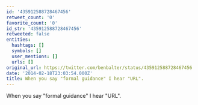 ```yaml
---
id: '435912588728467456'
retweet_count: '0'
favorite_count: '0'
id_str: '435912588728467456'
retweeted: false
entities:
  hashtags: []
  symbols: []
  user_mentions: []
  urls: []
original_url: https://twitter.com/benbalter/status/435912588728467456
date: '2014-02-18T23:03:54.000Z'
title: When you say "formal guidance" I hear "URL".
---
```


When you say "formal guidance" I hear "URL".